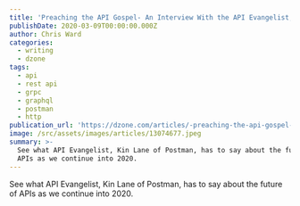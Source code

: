 ```yaml
---
title: 'Preaching the API Gospel- An Interview With the API Evangelist, Kin Lane of...'
publishDate: 2020-03-09T00:00:00.000Z
author: Chris Ward
categories:
  - writing
  - dzone
tags:
  - api
  - rest api
  - grpc
  - graphql
  - postman
  - http
publication_url: 'https://dzone.com/articles/-preaching-the-api-gospel-an-interview-with-the-ap'
image: /src/assets/images/articles/13074677.jpeg
summary: >-
  See what API Evangelist, Kin Lane of Postman, has to say about the future of
  APIs as we continue into 2020.
---
```

See what API Evangelist, Kin Lane of Postman, has to say about the future of APIs as we continue into 2020.

